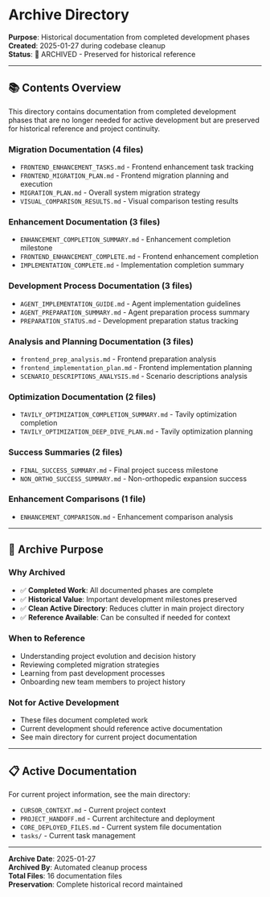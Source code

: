 # Archive Directory

**Purpose**: Historical documentation from completed development phases  
**Created**: 2025-01-27 during codebase cleanup  
**Status**: 📁 ARCHIVED - Preserved for historical reference

---

## 📚 Contents Overview

This directory contains documentation from completed development phases that are no longer needed for active development but are preserved for historical reference and project continuity.

### **Migration Documentation (4 files)**
- `FRONTEND_ENHANCEMENT_TASKS.md` - Frontend enhancement task tracking
- `FRONTEND_MIGRATION_PLAN.md` - Frontend migration planning and execution
- `MIGRATION_PLAN.md` - Overall system migration strategy
- `VISUAL_COMPARISON_RESULTS.md` - Visual comparison testing results

### **Enhancement Documentation (3 files)**
- `ENHANCEMENT_COMPLETION_SUMMARY.md` - Enhancement completion milestone
- `FRONTEND_ENHANCEMENT_COMPLETE.md` - Frontend enhancement completion
- `IMPLEMENTATION_COMPLETE.md` - Implementation completion summary

### **Development Process Documentation (3 files)**
- `AGENT_IMPLEMENTATION_GUIDE.md` - Agent implementation guidelines
- `AGENT_PREPARATION_SUMMARY.md` - Agent preparation process summary
- `PREPARATION_STATUS.md` - Development preparation status tracking

### **Analysis and Planning Documentation (3 files)**
- `frontend_prep_analysis.md` - Frontend preparation analysis
- `frontend_implementation_plan.md` - Frontend implementation planning
- `SCENARIO_DESCRIPTIONS_ANALYSIS.md` - Scenario descriptions analysis

### **Optimization Documentation (2 files)**
- `TAVILY_OPTIMIZATION_COMPLETION_SUMMARY.md` - Tavily optimization completion
- `TAVILY_OPTIMIZATION_DEEP_DIVE_PLAN.md` - Tavily optimization planning

### **Success Summaries (2 files)**
- `FINAL_SUCCESS_SUMMARY.md` - Final project success milestone
- `NON_ORTHO_SUCCESS_SUMMARY.md` - Non-orthopedic expansion success

### **Enhancement Comparisons (1 file)**
- `ENHANCEMENT_COMPARISON.md` - Enhancement comparison analysis

---

## 🎯 Archive Purpose

### **Why Archived**
- ✅ **Completed Work**: All documented phases are complete
- ✅ **Historical Value**: Important development milestones preserved
- ✅ **Clean Active Directory**: Reduces clutter in main project directory
- ✅ **Reference Available**: Can be consulted if needed for context

### **When to Reference**
- Understanding project evolution and decision history
- Reviewing completed migration strategies
- Learning from past development processes
- Onboarding new team members to project history

### **Not for Active Development**
- These files document completed work
- Current development should reference active documentation
- See main directory for current project documentation

---

## 📋 Active Documentation

For current project information, see the main directory:
- `CURSOR_CONTEXT.md` - Current project context
- `PROJECT_HANDOFF.md` - Current architecture and deployment
- `CORE_DEPLOYED_FILES.md` - Current system file documentation
- `tasks/` - Current task management

---

**Archive Date**: 2025-01-27  
**Archived By**: Automated cleanup process  
**Total Files**: 16 documentation files  
**Preservation**: Complete historical record maintained 